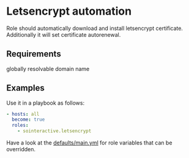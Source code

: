 Letsencrypt automation
======================

Role should automatically download and install letsencrypt certificate.
Additionally it will set certificate autorenewal.

Requirements
------------

globally resolvable domain name

Examples
--------

Use it in a playbook as follows:
```yaml
- hosts: all
  become: true
  roles:
    - sointeractive.letsencrypt
```

Have a look at the [defaults/main.yml](defaults/main.yml) for role variables
that can be overridden.
